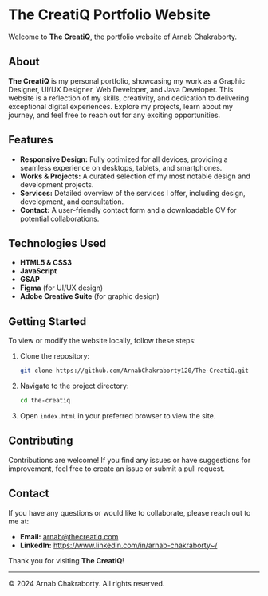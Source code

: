 # The CreatiQ Portfolio Website

Welcome to **The CreatiQ**, the portfolio website of Arnab Chakraborty.

## About

**The CreatiQ** is my personal portfolio, showcasing my work as a Graphic Designer, UI/UX Designer, Web Developer, and Java Developer. This website is a reflection of my skills, creativity, and dedication to delivering exceptional digital experiences. Explore my projects, learn about my journey, and feel free to reach out for any exciting opportunities.

## Features

- **Responsive Design:** Fully optimized for all devices, providing a seamless experience on desktops, tablets, and smartphones.
- **Works & Projects:** A curated selection of my most notable design and development projects.
- **Services:** Detailed overview of the services I offer, including design, development, and consultation.
- **Contact:** A user-friendly contact form and a downloadable CV for potential collaborations.

## Technologies Used

- **HTML5 & CSS3**
- **JavaScript**
- **GSAP**
- **Figma** (for UI/UX design)
- **Adobe Creative Suite** (for graphic design)

## Getting Started

To view or modify the website locally, follow these steps:

1. Clone the repository:
    ```bash
    git clone https://github.com/ArnabChakraborty120/The-CreatiQ.git
    ```
2. Navigate to the project directory:
    ```bash
    cd the-creatiq
    ```
3. Open `index.html` in your preferred browser to view the site.

## Contributing

Contributions are welcome! If you find any issues or have suggestions for improvement, feel free to create an issue or submit a pull request.

## Contact

If you have any questions or would like to collaborate, please reach out to me at:

- **Email:** arnab@thecreatiq.com
- **LinkedIn:** https://www.linkedin.com/in/arnab-chakraborty~/

Thank you for visiting **The CreatiQ**!

---

© 2024 Arnab Chakraborty. All rights reserved.